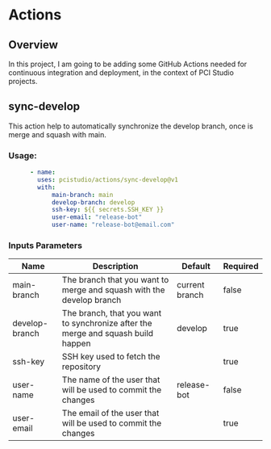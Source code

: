 # Actions

## Overview
In this project, I am going to be adding some GitHub Actions needed for continuous integration and deployment, in the context of PCI Studio projects.


## sync-develop

This action help to automatically synchronize the develop branch, once is merge and squash with main.  

### Usage:

```yaml
      - name:
        uses: pcistudio/actions/sync-develop@v1
        with:
            main-branch: main
            develop-branch: develop
            ssh-key: ${{ secrets.SSH_KEY }}
            user-email: "release-bot"
            user-name: "release-bot@email.com"
```

### Inputs Parameters

| Name | Description | Default        | Required |
|------|-------------|----------------|----------|
| main-branch | The branch that you want to merge and squash with the develop branch | current branch | false    |
| develop-branch | The branch, that you want to synchronize after the merge and squash build happen | develop | true     |
| ssh-key | SSH key used to fetch the repository | | true     |
| user-name | The name of the user that will be used to commit the changes | release-bot | false    |
| user-email | The email of the user that will be used to commit the changes | | true     |
